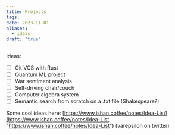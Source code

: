 ```yaml
---
title: Projects
tags: 
date: 2023-11-01
aliases:
  - ideas
draft: "true"
---
```

Ideas:
- [ ] Git VCS with Rust
- [ ] Quantum ML project
- [ ] War sentiment analysis
- [ ] Self-driving chair/couch
- [ ] Computer algebra system
- [ ] Semantic search from scratch on a .txt file (Shakespeare?)

Some cool ideas here: [https://www.ishan.coffee/notes/Idea-List](https://www.ishan.coffee/notes/Idea-List "https://www.ishan.coffee/notes/Idea-List") (varepsilon on twitter)
